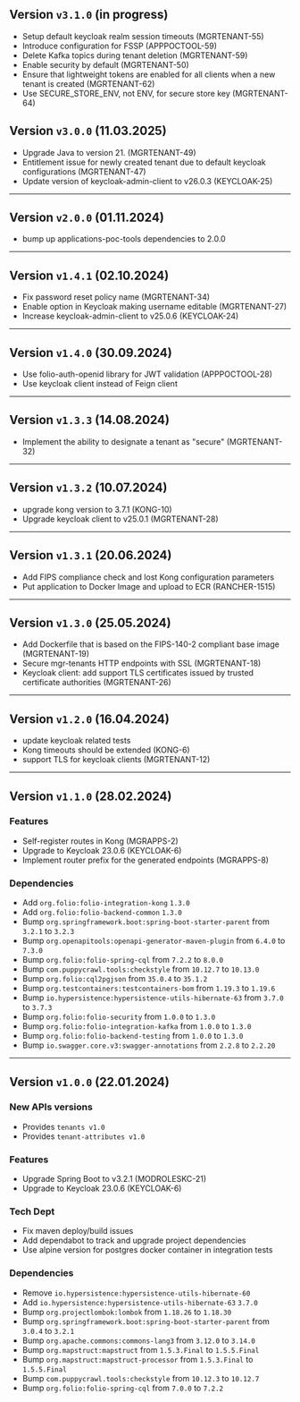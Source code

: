 ## Version `v3.1.0` (in progress)
* Setup default keycloak realm session timeouts (MGRTENANT-55)
* Introduce configuration for FSSP (APPPOCTOOL-59)
* Delete Kafka topics during tenant deletion (MGRTENANT-59)
* Enable security by default (MGRTENANT-50)
* Ensure that lightweight tokens are enabled for all clients when a new tenant is created (MGRTENANT-62)
* Use SECURE\_STORE\_ENV, not ENV, for secure store key (MGRTENANT-64)

## Version `v3.0.0` (11.03.2025)
* Upgrade Java to version 21. (MGRTENANT-49)
* Entitlement issue for newly created tenant due to default keycloak configurations (MGRTENANT-47)
* Update version of keycloak-admin-client to v26.0.3 (KEYCLOAK-25)

---

## Version `v2.0.0` (01.11.2024)
* bump up applications-poc-tools dependencies to 2.0.0

---

## Version `v1.4.1` (02.10.2024)
* Fix password reset policy name (MGRTENANT-34)
* Enable option in Keycloak making username editable (MGRTENANT-27)
* Increase keycloak-admin-client to v25.0.6 (KEYCLOAK-24)

---

## Version `v1.4.0` (30.09.2024)
* Use folio-auth-openid library for JWT validation (APPPOCTOOL-28)
* Use keycloak client instead of Feign client

---

## Version `v1.3.3` (14.08.2024)
* Implement the ability to designate a tenant as "secure" (MGRTENANT-32)

---

## Version `v1.3.2` (10.07.2024)
* upgrade kong version to 3.7.1 (KONG-10)
* Upgrade keycloak client to v25.0.1 (MGRTENANT-28)

---

## Version `v1.3.1` (20.06.2024)
* Add FIPS compliance check and lost Kong configuration parameters
* Put application to Docker Image and upload to ECR (RANCHER-1515)

---

## Version `v1.3.0` (25.05.2024)
* Add Dockerfile that is based on the FIPS-140-2 compliant base image (MGRTENANT-19)
* Secure mgr-tenants HTTP endpoints with SSL (MGRTENANT-18)
* Keycloak client: add support TLS certificates issued by trusted certificate authorities (MGRTENANT-26)

---

## Version `v1.2.0` (16.04.2024)
* update keycloak related tests
* Kong timeouts should be extended (KONG-6)
* support TLS for keycloak clients (MGRTENANT-12)

---

## Version `v1.1.0` (28.02.2024)
### Features
* Self-register routes in Kong (MGRAPPS-2)
* Upgrade to Keycloak 23.0.6 (KEYCLOAK-6)
* Implement router prefix for the generated endpoints (MGRAPPS-8)

### Dependencies
* Add `org.folio:folio-integration-kong` `1.3.0`
* Add `org.folio:folio-backend-common` `1.3.0`
* Bump `org.springframework.boot:spring-boot-starter-parent` from `3.2.1` to `3.2.3`
* Bump `org.openapitools:openapi-generator-maven-plugin` from `6.4.0` to `7.3.0`
* Bump `org.folio:folio-spring-cql` from `7.2.2` to `8.0.0`
* Bump `com.puppycrawl.tools:checkstyle` from `10.12.7` to `10.13.0`
* Bump `org.folio:cql2pgjson` from `35.0.4` to `35.1.2`
* Bump `org.testcontainers:testcontainers-bom` from `1.19.3` to `1.19.6`
* Bump `io.hypersistence:hypersistence-utils-hibernate-63` from `3.7.0` to `3.7.3`
* Bump `org.folio:folio-security` from `1.0.0` to `1.3.0`
* Bump `org.folio:folio-integration-kafka` from `1.0.0` to `1.3.0`
* Bump `org.folio:folio-backend-testing` from `1.0.0` to `1.3.0`
* Bump `io.swagger.core.v3:swagger-annotations` from `2.2.8` to `2.2.20`

---

## Version `v1.0.0` (22.01.2024)
### New APIs versions
* Provides `tenants v1.0`
* Provides `tenant-attributes v1.0`

### Features
* Upgrade Spring Boot to v3.2.1 (MODROLESKC-21)
* Upgrade to Keycloak 23.0.6 (KEYCLOAK-6)

### Tech Dept
* Fix maven deploy/build issues
* Add dependabot to track and upgrade project dependencies
* Use alpine version for postgres docker container in integration tests

### Dependencies
* Remove `io.hypersistence:hypersistence-utils-hibernate-60`
* Add `io.hypersistence:hypersistence-utils-hibernate-63` `3.7.0`
* Bump `org.projectlombok:lombok` from `1.18.26` to `1.18.30`
* Bump `org.springframework.boot:spring-boot-starter-parent` from `3.0.4` to `3.2.1`
* Bump `org.apache.commons:commons-lang3` from `3.12.0` to `3.14.0`
* Bump `org.mapstruct:mapstruct` from `1.5.3.Final` to `1.5.5.Final`
* Bump `org.mapstruct:mapstruct-processor` from `1.5.3.Final` to `1.5.5.Final`
* Bump `com.puppycrawl.tools:checkstyle` from `10.12.3` to `10.12.7`
* Bump `org.folio:folio-spring-cql` from `7.0.0` to `7.2.2`
